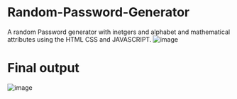 # Random-Password-Generator
A random Password generator with inetgers and alphabet and mathematical attributes using the HTML CSS and JAVASCRIPT.
![image](https://user-images.githubusercontent.com/90744937/171635428-9fb6f523-16dc-471d-a6eb-00a3191dc3f3.png)



# Final output 
![image](https://user-images.githubusercontent.com/90744937/171635932-6d08cef7-a0f8-45ac-8b0b-78e08f817e49.png)

